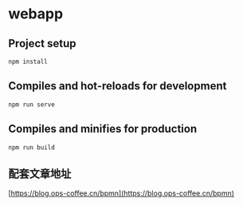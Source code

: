 # webapp

## Project setup
```
npm install
```

## Compiles and hot-reloads for development
```
npm run serve
```

## Compiles and minifies for production
```
npm run build
```

## 配套文章地址

[https://blog.ops-coffee.cn/bpmn](https://blog.ops-coffee.cn/bpmn)
